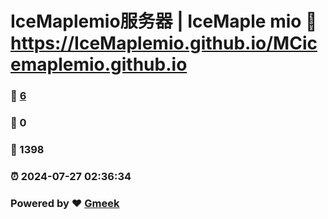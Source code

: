 # IceMaplemio服务器 | IceMaple mio :link: https://IceMaplemio.github.io/MCicemaplemio.github.io 
### :page_facing_up: [6](https://IceMaplemio.github.io/MCicemaplemio.github.io/tag.html) 
### :speech_balloon: 0 
### :hibiscus: 1398 
### :alarm_clock: 2024-07-27 02:36:34 
### Powered by :heart: [Gmeek](https://github.com/Meekdai/Gmeek)
